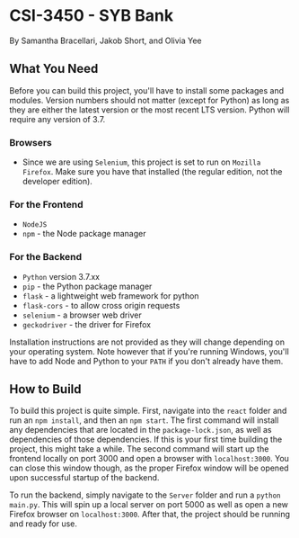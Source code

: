 # CSI-3450 - SYB Bank

By Samantha Bracellari, Jakob Short, and Olivia Yee

## What You Need

Before you can build this project, you'll have to install some packages and modules. Version numbers should not matter (except for Python) as long as they are either the latest version or the most recent LTS version. Python will require any version of 3.7.

### Browsers

- Since we are using `Selenium`, this project is set to run on `Mozilla Firefox`. Make sure you have that installed (the regular edition, not the developer edition).

### For the Frontend

- `NodeJS` 
- `npm` - the Node package manager

### For the Backend

- `Python` version 3.7.xx
- `pip` - the Python package manager
- `flask` - a lightweight web framework for python
- `flask-cors` - to allow cross origin requests
- `selenium` - a browser web driver
- `geckodriver` - the driver for Firefox

Installation instructions are not provided as they will change depending on your operating system. Note however that if you're running Windows, you'll have to add Node and Python to your `PATH` if you don't already have them.

## How to Build

To build this project is quite simple. First, navigate into the `react` folder and run an `npm install`, and then an `npm start`. The first command will install any dependencies that are located in the `package-lock.json`, as well as dependencies of those dependencies. If this is your first time building the project, this might take a while. The second command will start up the frontend locally on port 3000 and open a browser with `localhost:3000`. You can close this window though, as the proper Firefox window will be opened upon successful startup of the backend.

To run the backend, simply navigate to the `Server` folder and run a `python main.py`. This will spin up a local server on port 5000 as well as open a new Firefox browser on `localhost:3000`. After that, the project should be running and ready for use.

